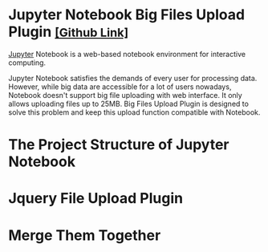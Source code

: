 # Jupyter Notebook Big Files Upload Plugin [<small>[Github Link]</small>](https://github.com/nsknojj/notebook/tree/big-upload)  
[Jupyter](http://jupyter.org/) Notebook is a web-based notebook environment for interactive computing.  

Jupyter Notebook satisfies the demands of every user for processing data. However, while big data are accessible for a lot of users nowadays, Notebook doesn't support big file uploading with web interface. It only allows uploading files up to 25MB. Big Files Upload Plugin is designed to solve this problem and keep this upload function compatible with Notebook.
# The Project Structure of Jupyter Notebook
# Jquery File Upload Plugin
# Merge Them Together
